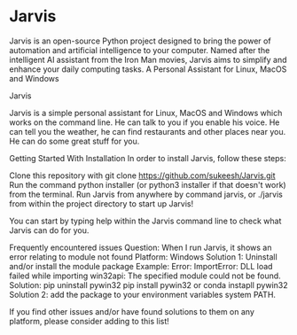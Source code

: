 # Jarvis
Jarvis is an open-source Python project designed to bring the power of automation and artificial intelligence to your computer. Named after the intelligent AI assistant from the Iron Man movies, Jarvis aims to simplify and enhance your daily computing tasks.
A Personal Assistant for Linux, MacOS and Windows

Jarvis

Jarvis is a simple personal assistant for Linux, MacOS and Windows which works on the command line. He can talk to you if you enable his voice. He can tell you the weather, he can find restaurants and other places near you. He can do some great stuff for you.

Getting Started With Installation
In order to install Jarvis, follow these steps:

Clone this repository with git clone https://github.com/sukeesh/Jarvis.git
Run the command python installer (or python3 installer if that doesn't work) from the terminal.
Run Jarvis from anywhere by command jarvis, or ./jarvis from within the project directory to start up Jarvis!

You can start by typing help within the Jarvis command line to check what Jarvis can do for you.

Frequently encountered issues
Question: When I run Jarvis, it shows an error relating to module not found
Platform: Windows
Solution 1: Uninstall and/or install the module package
Example:
Error: ImportError: DLL load failed while importing win32api: The specified module could not be found.
Solution:
pip uninstall pywin32
pip install pywin32 or conda instapll pywin32
Solution 2: add the package to your environment variables system PATH.

If you find other issues and/or have found solutions to them on any platform, please consider adding to this list!
